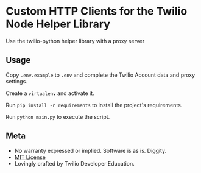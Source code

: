 # Custom HTTP Clients for the Twilio Node Helper Library

Use the twilio-python helper library with a proxy server

## Usage

Copy `.env.example` to `.env` and complete the Twilio Account data and proxy settings.

Create a `virtualenv` and activate it.

Run `pip install -r requirements` to install the project's requirements.

Run `python main.py` to execute the script.

## Meta

* No warranty expressed or implied. Software is as is. Diggity.
* [MIT License](http://www.opensource.org/licenses/mit-license.html)
* Lovingly crafted by Twilio Developer Education.
